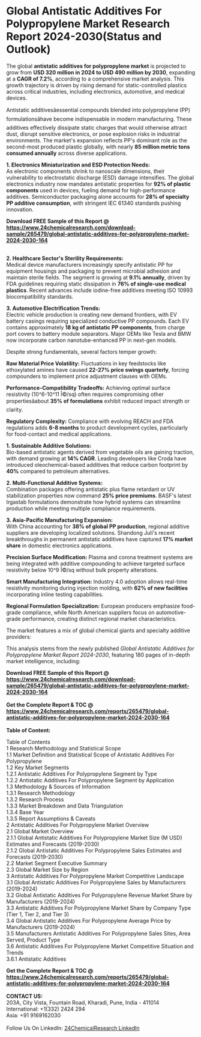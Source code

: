 <h1>Global Antistatic Additives For Polypropylene Market Research Report 2024-2030(Status and Outlook)</h1><p>The global <strong>antistatic additives for polypropylene market</strong> is projected to grow from <strong>USD 320 million in 2024 to USD 490 million by 2030</strong>, expanding at a <strong>CAGR of 7.2%</strong>, according to a comprehensive market analysis. This growth trajectory is driven by rising demand for static-controlled plastics across critical industries, including electronics, automotive, and medical devices.</p><p>Antistatic additivesâessential compounds blended into polypropylene (PP) formulationsâhave become indispensable in modern manufacturing. These additives effectively dissipate static charges that would otherwise attract dust, disrupt sensitive electronics, or pose explosion risks in industrial environments. The market's expansion reflects PP's dominant role as the second-most produced plastic globally, with nearly <strong>85 million metric tons consumed annually</strong> across diverse applications.</p><p><strong>1. Electronics Miniaturization and ESD Protection Needs:</strong><br>
As electronic components shrink to nanoscale dimensions, their vulnerability to electrostatic discharge (ESD) damage intensifies. The global electronics industry now mandates antistatic properties for <strong>92% of plastic components</strong> used in devices, fueling demand for high-performance additives. Semiconductor packaging alone accounts for <strong>28% of specialty PP additive consumption</strong>, with stringent IEC 61340 standards pushing innovation.</p><div><b>Download FREE Sample of this Report @ 
            <a href="https://www.24chemicalresearch.com/download-sample/265479/global-antistatic-additives-for-polypropylene-market-2024-2030-164">
            https://www.24chemicalresearch.com/download-sample/265479/global-antistatic-additives-for-polypropylene-market-2024-2030-164</a></b></div><br><p><strong>2. Healthcare Sector's Sterility Requirements:</strong><br>
Medical device manufacturers increasingly specify antistatic PP for equipment housings and packaging to prevent microbial adhesion and maintain sterile fields. The segment is growing at <strong>9.1% annually</strong>, driven by FDA guidelines requiring static dissipation in <strong>76% of single-use medical plastics</strong>. Recent advances include iodine-free additives meeting ISO 10993 biocompatibility standards.</p><p><strong>3. Automotive Electrification Trends:</strong><br>
Electric vehicle production is creating new demand frontiers, with EV battery casings requiring specialized conductive PP compounds. Each EV contains approximately <strong>18 kg of antistatic PP components</strong>, from charge port covers to battery module separators. Major OEMs like Tesla and BMW now incorporate carbon nanotube-enhanced PP in next-gen models.</p><p>Despite strong fundamentals, several factors temper growth:</p><p><strong>Raw Material Price Volatility:</strong> Fluctuations in key feedstocks like ethoxylated amines have caused <strong>22-27% price swings quarterly</strong>, forcing compounders to implement price adjustment clauses with OEMs.</p><p><strong>Performance-Compatibility Tradeoffs:</strong> Achieving optimal surface resistivity (10^6-10^11 Î©/sq) often requires compromising other propertiesâabout <strong>35% of formulations</strong> exhibit reduced impact strength or clarity.</p><p><strong>Regulatory Complexity:</strong> Compliance with evolving REACH and FDA regulations adds <strong>6-8 months</strong> to product development cycles, particularly for food-contact and medical applications.</p><p><strong>1. Sustainable Additive Solutions:</strong><br>
Bio-based antistatic agents derived from vegetable oils are gaining traction, with demand growing at <strong>14% CAGR</strong>. Leading developers like Croda have introduced oleochemical-based additives that reduce carbon footprint by <strong>40%</strong> compared to petroleum alternatives.</p><p><strong>2. Multi-Functional Additive Systems:</strong><br>
Combination packages offering antistatic plus flame retardant or UV stabilization properties now command <strong>25% price premiums</strong>. BASF's latest Irgastab formulations demonstrate how hybrid systems can streamline production while meeting multiple compliance requirements.</p><p><strong>3. Asia-Pacific Manufacturing Expansion:</strong><br>
With China accounting for <strong>38% of global PP production</strong>, regional additive suppliers are developing localized solutions. Shandong Juli's recent breakthroughs in permanent antistatic additives have captured <strong>17% market share</strong> in domestic electronics applications.</p><p><strong>Precision Surface Modification:</strong> Plasma and corona treatment systems are being integrated with additive compounding to achieve targeted surface resistivity below 10^9 Î©/sq without bulk property alterations.</p><p><strong>Smart Manufacturing Integration:</strong> Industry 4.0 adoption allows real-time resistivity monitoring during injection molding, with <strong>62% of new facilities</strong> incorporating inline testing capabilities.</p><p><strong>Regional Formulation Specialization:</strong> European producers emphasize food-grade compliance, while North American suppliers focus on automotive-grade performance, creating distinct regional market characteristics.</p><p>The market features a mix of global chemical giants and specialty additive providers:</p><p>This analysis stems from the newly published <em>Global Antistatic Additives for Polypropylene Market Report 2024-2030</em>, featuring 180 pages of in-depth market intelligence, including:</p><div><b>Download FREE Sample of this Report @ 
            <a href="https://www.24chemicalresearch.com/download-sample/265479/global-antistatic-additives-for-polypropylene-market-2024-2030-164">
            https://www.24chemicalresearch.com/download-sample/265479/global-antistatic-additives-for-polypropylene-market-2024-2030-164</a></b></div><br><div><b>Get the Complete Report & TOC @ 
            <a href="https://www.24chemicalresearch.com/reports/265479/global-antistatic-additives-for-polypropylene-market-2024-2030-164">
            https://www.24chemicalresearch.com/reports/265479/global-antistatic-additives-for-polypropylene-market-2024-2030-164</a></b></div><br>
            <b>Table of Content:</b><p>Table of Contents<br />
1 Research Methodology and Statistical Scope<br />
1.1 Market Definition and Statistical Scope of Antistatic Additives For Polypropylene<br />
1.2 Key Market Segments<br />
1.2.1 Antistatic Additives For Polypropylene Segment by Type<br />
1.2.2 Antistatic Additives For Polypropylene Segment by Application<br />
1.3 Methodology & Sources of Information<br />
1.3.1 Research Methodology<br />
1.3.2 Research Process<br />
1.3.3 Market Breakdown and Data Triangulation<br />
1.3.4 Base Year<br />
1.3.5 Report Assumptions & Caveats<br />
2 Antistatic Additives For Polypropylene Market Overview<br />
2.1 Global Market Overview<br />
2.1.1 Global Antistatic Additives For Polypropylene Market Size (M USD) Estimates and Forecasts (2019-2030)<br />
2.1.2 Global Antistatic Additives For Polypropylene Sales Estimates and Forecasts (2019-2030)<br />
2.2 Market Segment Executive Summary<br />
2.3 Global Market Size by Region<br />
3 Antistatic Additives For Polypropylene Market Competitive Landscape<br />
3.1 Global Antistatic Additives For Polypropylene Sales by Manufacturers (2019-2024)<br />
3.2 Global Antistatic Additives For Polypropylene Revenue Market Share by Manufacturers (2019-2024)<br />
3.3 Antistatic Additives For Polypropylene Market Share by Company Type (Tier 1, Tier 2, and Tier 3)<br />
3.4 Global Antistatic Additives For Polypropylene Average Price by Manufacturers (2019-2024)<br />
3.5 Manufacturers Antistatic Additives For Polypropylene Sales Sites, Area Served, Product Type<br />
3.6 Antistatic Additives For Polypropylene Market Competitive Situation and Trends<br />
3.6.1 Antistatic Additives</p><div><b>Get the Complete Report & TOC @ 
            <a href="https://www.24chemicalresearch.com/reports/265479/global-antistatic-additives-for-polypropylene-market-2024-2030-164">
            https://www.24chemicalresearch.com/reports/265479/global-antistatic-additives-for-polypropylene-market-2024-2030-164</a></b></div><br><b>CONTACT US:</b><br>
            203A, City Vista, Fountain Road, Kharadi, Pune, India - 411014<br>
            International: +1(332) 2424 294<br>
            Asia: +91 9169162030 <br><br>
            Follow Us On LinkedIn: <a href="https://www.linkedin.com/company/24chemicalresearch/">24ChemicalResearch LinkedIn</a>